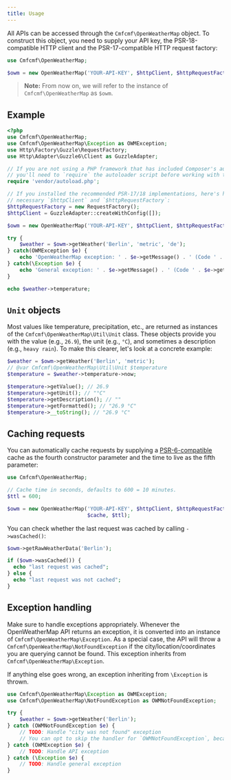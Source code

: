 ```yaml
---
title: Usage
---
```


All APIs can be accessed through the `Cmfcmf\OpenWeatherMap` object.
To construct this object, you need to supply your API key, the PSR-18-compatible
HTTP client and the PSR-17-compatible HTTP request factory:

```php
use Cmfcmf\OpenWeatherMap;

$owm = new OpenWeatherMap('YOUR-API-KEY', $httpClient, $httpRequestFactory);
```

> **Note:** From now on, we will refer to the instance of `Cmfcmf\OpenWeatherMap` as `$owm`.

## Example

```php
<?php
use Cmfcmf\OpenWeatherMap;
use Cmfcmf\OpenWeatherMap\Exception as OWMException;
use Http\Factory\Guzzle\RequestFactory;
use Http\Adapter\Guzzle6\Client as GuzzleAdapter;

// If you are not using a PHP framework that has included Composer's autoloader for you,
// you'll need to `require` the autoloader script before working with this API:
require 'vendor/autoload.php';

// If you installed the recommended PSR-17/18 implementations, here's how to create the
// necessary `$httpClient` and `$httpRequestFactory`:
$httpRequestFactory = new RequestFactory();
$httpClient = GuzzleAdapter::createWithConfig([]);

$owm = new OpenWeatherMap('YOUR-API-KEY', $httpClient, $httpRequestFactory);

try {
    $weather = $owm->getWeather('Berlin', 'metric', 'de');
} catch(OWMException $e) {
    echo 'OpenWeatherMap exception: ' . $e->getMessage() . ' (Code ' . $e->getCode() . ').';
} catch(\Exception $e) {
    echo 'General exception: ' . $e->getMessage() . ' (Code ' . $e->getCode() . ').';
}

echo $weather->temperature;
```

## `Unit` objects

Most values like temperature, precipitation, etc., are returned as instances of the
`Cmfcmf\OpenWeatherMap\Util\Unit` class. These objects provide you with
the value (e.g., `26.9`),
the unit (e.g., `°C`),
and sometimes a description (e.g., `heavy rain`).
To make this clearer, let's look at a concrete example:

```php
$weather = $owm->getWeather('Berlin', 'metric');
// @var Cmfcmf\OpenWeatherMap\Util\Unit $temperature
$temperature = $weather->temperature->now;

$temperature->getValue(); // 26.9
$temperature->getUnit(); // "°C"
$temperature->getDescription(); // ""
$temperature->getFormatted(); // "26.9 °C"
$temperature->__toString(); // "26.9 °C"
```

## Caching requests

You can automatically cache requests by supplying a [PSR-6-compatible](https://www.php-fig.org/psr/psr-6/)
cache as the fourth constructor parameter and the time to live as the fifth parameter:

```php {7}
use Cmfcmf\OpenWeatherMap;

// Cache time in seconds, defaults to 600 = 10 minutes.
$ttl = 600;

$owm = new OpenWeatherMap('YOUR-API-KEY', $httpClient, $httpRequestFactory,
                          $cache, $ttl);
```

You can check whether the last request was cached by calling `->wasCached()`:

```php {3}
$owm->getRawWeatherData('Berlin');

if ($owm->wasCached()) {
  echo "last request was cached";
} else {
  echo "last request was not cached";
}
```

## Exception handling

Make sure to handle exceptions appropriately.
Whenever the OpenWeatherMap API returns an exception, it is converted into an instance of
`Cmfcmf\OpenWeatherMap\Exception`.
As a special case, the API will throw a `Cmfcmf\OpenWeatherMap\NotFoundException` if the city/location/coordinates you are querying cannot be found. This exception inherits from `Cmfcmf\OpenWeatherMap\Exception`.

If anything else goes wrong, an exception inheriting from `\Exception` is thrown.

```php {5,7}
use Cmfcmf\OpenWeatherMap\Exception as OWMException;
use Cmfcmf\OpenWeatherMap\NotFoundException as OWMNotFoundException;

try {
    $weather = $owm->getWeather('Berlin');
} catch (OWMNotFoundException $e) {
    // TODO: Handle "city was not found" exception
    // You can opt to skip the handler for `OWMNotFoundException`, because it extends `OWMException`.
} catch (OWMException $e) {
    // TODO: Handle API exception
} catch (\Exception $e) {
    // TODO: Handle general exception
}
```
